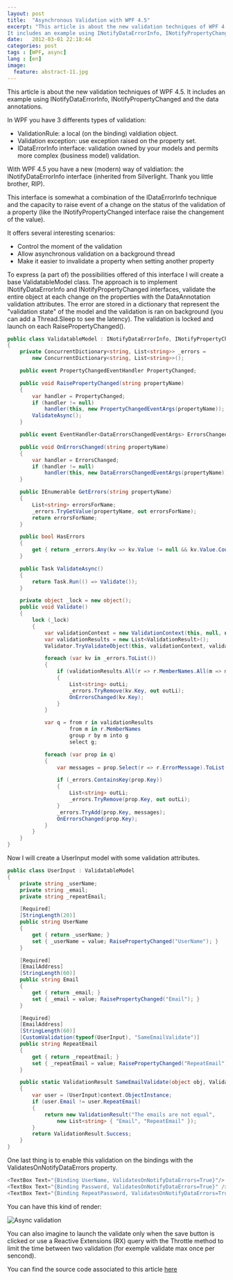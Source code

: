 ```yaml
---
layout: post
title:  "Asynchronous Validation with WPF 4.5"
excerpt: "This article is about the new validation techniques of WPF 4.5.
It includes an example using INotifyDataErrorInfo, INotifyPropertyChanged and the data annotations."
date:   2012-03-01 22:18:44
categories: post
tags : [WPF, async]
lang : [en]
image:
  feature: abstract-11.jpg
---
```


This article is about the new validation techniques of WPF 4.5.
It includes an example using INotifyDataErrorInfo, INotifyPropertyChanged and the data annotations.

<!--more-->

In WPF you have 3 differents types of validation:

- ValidationRule: a local (on the binding) valdiation object.
- Validation exception: use exception raised on the property set.
- IDataErrorInfo interface: validation owned by your models and permits more complex (business model) validation.

With WPF 4.5 you have a new (modern) way of valdiation: the INotifyDataErrorInfo interface (inherited from Silverlight. Thank you little brother, RIP).

This interface is somewhat a combination of the IDataErrorInfo technique and the capacity to raise event of a change on the status of the validation of a property (like the INotifyPropertyChanged interface raise the changement of the value).

It offers several interesting scenarios:

- Control the moment of the validation
- Allow asynchronous validation on a background thread
- Make it easier to invalidate a property when setting another property

To express (a part of) the possibilities offered of this interface I will create a base ValidatableModel class.
The approach is to implement INotifyDataErrorInfo and INotifyPropertyChanged interfaces, validate the entire object at each change on the properties with the DataAnnotation validation attributes.
The error are stored in a dictionary that represent the "validation state" of the model and the validation is ran on background (you can add a Thread.Sleep to see the latency).
The validation is locked and launch on each RaisePropertyChanged().

```csharp
public class ValidatableModel : INotifyDataErrorInfo, INotifyPropertyChanged
{
    private ConcurrentDictionary<string, List<string>> _errors = 
        new ConcurrentDictionary<string, List<string>>();

    public event PropertyChangedEventHandler PropertyChanged;

    public void RaisePropertyChanged(string propertyName)
    {
        var handler = PropertyChanged;
        if (handler != null)
            handler(this, new PropertyChangedEventArgs(propertyName));
        ValidateAsync();
    }

    public event EventHandler<DataErrorsChangedEventArgs> ErrorsChanged;

    public void OnErrorsChanged(string propertyName)
    {
        var handler = ErrorsChanged;
        if (handler != null)
            handler(this, new DataErrorsChangedEventArgs(propertyName));
    }

    public IEnumerable GetErrors(string propertyName)
    {
        List<string> errorsForName;
        _errors.TryGetValue(propertyName, out errorsForName);
        return errorsForName;
    }

    public bool HasErrors
    {
        get { return _errors.Any(kv => kv.Value != null && kv.Value.Count > 0); }
    }

    public Task ValidateAsync()
    {
        return Task.Run(() => Validate());
    }

    private object _lock = new object();
    public void Validate()
    {
        lock (_lock)
        {
            var validationContext = new ValidationContext(this, null, null);
            var validationResults = new List<ValidationResult>();
            Validator.TryValidateObject(this, validationContext, validationResults, true);

            foreach (var kv in _errors.ToList())
            {
                if (validationResults.All(r => r.MemberNames.All(m => m != kv.Key)))
                {
                    List<string> outLi;
                    _errors.TryRemove(kv.Key, out outLi);
                    OnErrorsChanged(kv.Key);
                }
            }

            var q = from r in validationResults
                    from m in r.MemberNames
                    group r by m into g
                    select g;

            foreach (var prop in q)
            {
                var messages = prop.Select(r => r.ErrorMessage).ToList();

                if (_errors.ContainsKey(prop.Key))
                {
                    List<string> outLi;
                    _errors.TryRemove(prop.Key, out outLi);
                }
                _errors.TryAdd(prop.Key, messages);
                OnErrorsChanged(prop.Key);
            }
        }
    }
}
```

Now I will create a UserInput model with some validation attributes.

```csharp
public class UserInput : ValidatableModel
{
    private string _userName;
    private string _email;
    private string _repeatEmail;

    [Required]
    [StringLength(20)]
    public string UserName
    {
        get { return _userName; }
        set { _userName = value; RaisePropertyChanged("UserName"); }
    }

    [Required]
    [EmailAddress]
    [StringLength(60)]
    public string Email
    {
        get { return _email; }
        set { _email = value; RaisePropertyChanged("Email"); }
    }

    [Required]
    [EmailAddress]
    [StringLength(60)]
    [CustomValidation(typeof(UserInput), "SameEmailValidate")]
    public string RepeatEmail
    {
        get { return _repeatEmail; }
        set { _repeatEmail = value; RaisePropertyChanged("RepeatEmail"); }
    }

    public static ValidationResult SameEmailValidate(object obj, ValidationContext context)
    {
        var user = (UserInput)context.ObjectInstance;
        if (user.Email != user.RepeatEmail)
        {
            return new ValidationResult("The emails are not equal", 
                new List<string> { "Email", "RepeatEmail" });
        }
        return ValidationResult.Success;
    }
}
```

One last thing is to enable this validation on the bindings with the ValidatesOnNotifyDataErrors property.

```csharp
<TextBox Text="{Binding UserName, ValidatesOnNotifyDataErrors=True}"/>
<TextBox Text="{Binding Password, ValidatesOnNotifyDataErrors=True}" />
<TextBox Text="{Binding RepeatPassword, ValidatesOnNotifyDataErrors=True}" />
```

You can have this kind of render:

![Async validation][asyncValidationImage]

You can also imagine to launch the validate only when the save button is clicked or use a Reactive Extensions (RX) query with the Throttle method to limit the time between two validation (for exemple validate max once per sencond).

You can find the source code associated to this article [here][downloadlink]

[downloadlink]: https://onedrive.live.com/download?resid=EEE66E4387AB62A!424&authkey=!ACKziu7H8tQLhfg&ithint=file%2c7z

[asyncValidationImage]: https://onedrive.live.com/download?resid=EEE66E4387AB62A!429&authkey=!AE3F9QX53uJNr8I&v=3&ithint=photo%2cpng